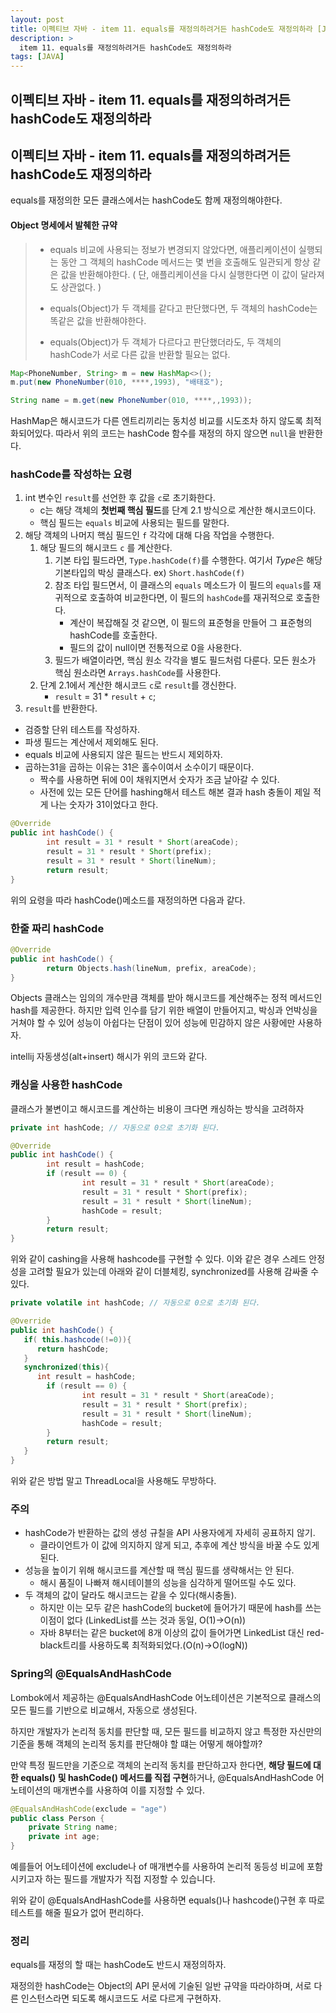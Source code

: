 ```yaml
---
layout: post
title: 이펙티브 자바 - item 11. equals를 재정의하려거든 hashCode도 재정의하라 [JAVA]
description: >
  item 11. equals를 재정의하려거든 hashCode도 재정의하라
tags: [JAVA]
---
```


## 이펙티브 자바 - item 11. equals를 재정의하려거든 hashCode도 재정의하라

## 이펙티브 자바 - item 11. equals를 재정의하려거든 hashCode도 재정의하라

equals를 재정의한 모든 클래스에서는 hashCode도 함께 재정의해야한다.

#### Object 명세에서 발췌한 규약

> - equals 비교에 사용되는 정보가 변경되지 않았다면, 애플리케이션이 실행되는 동안 그 객체의 hashCode 메서드는 몇 번을 호출해도 일관되게 항상 같은 값을 반환해야한다. ( 단, 애플리케이션을 다시 실행한다면 이 값이 달라져도 상관없다. )
>
> - equals(Object)가 두 객체를 같다고 판단했다면, 두 객체의 hashCode는 똑같은 값을 반환해야한다.
>
> - equals(Object)가 두 객체가 다르다고 판단했더라도, 두 객체의 hashCode가 서로 다른 값을 반환할 필요는 없다.

```java
Map<PhoneNumber, String> m = new HashMap<>();
m.put(new PhoneNumber(010, ****,1993), "배태호");

String name = m.get(new PhoneNumber(010, ****,,1993));
```

HashMap은 해시코드가 다른 엔트리끼리는 동치성 비교를 시도조차 하지 않도록 최적화되어있다. 따라서 위의 코드는 hashCode 함수를 재정의 하지 않으면 `null`을 반환한다.

### hashCode를 작성하는 요령

1. int 변수인 `result`를 선언한 후 값을 `c`로 초기화한다.
   - c는 해당 객체의 **첫번째 핵심 필드**를 단계 2.1 방식으로 계산한 해시코드이다.
   - 핵심 필드는 `equals` 비교에 사용되는 필드를 말한다.
2. 해당 객체의 나머지 핵심 필드인 `f` 각각에 대해 다음 작업을 수행한다.
   1. 해당 필드의 해시코드 `c` 를 계산한다.
      1. 기본 타입 필드라면, `Type.hashCode(f)`를 수행한다. 여기서 *Type*은 해당 기본타입의 박싱 클래스다. ex) `Short.hashCode(f)`
      2. 참조 타입 필드면서, 이 클래스의 `equals` 메소드가 이 필드의 `equals`를 재귀적으로 호출하여 비교한다면, 이 필드의 `hashCode`를 재귀적으로 호출한다.
         - 계산이 복잡해질 것 같으면, 이 필드의 표준형을 만들어 그 표준형의 hashCode를 호출한다.
         - 필드의 값이 null이면 전통적으로 0을 사용한다.
      3. 필드가 배열이라면, 핵심 원소 각각을 별도 필드처럼 다룬다. 모든 원소가 핵심 원소라면 `Arrays.hashCode`를 사용한다.
   2. 단계 2.1에서 계산한 해시코드 `c`로 `result`를 갱신한다.
      - `result` = 31 \* `result` + `c`;
3. `result`를 반환한다.

- 검증할 단위 테스트를 작성하자.
- 파생 필드는 계산에서 제외해도 된다.
- equals 비교에 사용되지 않은 필드는 반드시 제외하자.
- 곱하는31을 곱하는 이유는 31은 홀수이여서 소수이기 때문이다.
  - 짝수를 사용하면 뒤에 0이 채워지면서 숫자가 조금 날아갈 수 있다.
  - 사전에 있는 모든 단어를 hashing해서 테스트 해본 결과 hash 충돌이 제일 적게 나는 숫자가 31이었다고 한다.

```java
@Override
public int hashCode() {
		int result = 31 * result * Short(areaCode);
		result = 31 * result * Short(prefix);
		result = 31 * result * Short(lineNum);
		return result;
}
```

위의 요령을 따라 hashCode()메소드를 재정의하면 다음과 같다.

### 한줄 짜리 hashCode

```java
@Override
public int hashCode() {
		return Objects.hash(lineNum, prefix, areaCode);
}
```

Objects 클래스는 임의의 개수만큼 객체를 받아 해시코드를 계산해주는 정적 메서드인 hash를 제공한다. 하지만 입력 인수를 담기 위한 배열이 만들어지고, 박싱과 언박싱을 거쳐야 할 수 있어 성능이 아쉽다는 단점이 있어 성능에 민감하지 않은 사황에만 사용하자.

intellij 자동생성(alt+insert) 해시가 위의 코드와 같다.

### 캐싱을 사용한 hashCode

클래스가 불변이고 해시코드를 계산하는 비용이 크다면 캐싱하는 방식을 고려하자

```java
private int hashCode; // 자동으로 0으로 초기화 된다.

@Override
public int hashCode() {
		int result = hashCode;
		if (result == 0) {
				int result = 31 * result * Short(areaCode);
				result = 31 * result * Short(prefix);
				result = 31 * result * Short(lineNum);
				hashCode = result;
		}
		return result;
}
```

위와 같이 cashing을 사용해 hashcode를 구현할 수 있다. 이와 같은 경우 스레드 안정성을 고려할 필요가 있는데 아래와 같이 더블체킹, synchronized를 사용해 감싸줄 수 있다.

```java
private volatile int hashCode; // 자동으로 0으로 초기화 된다.

@Override
public int hashCode() {
   if( this.hashcode(!=0)){
      return hashCode;
   }
   synchronized(this){
      int result = hashCode;
		if (result == 0) {
				int result = 31 * result * Short(areaCode);
				result = 31 * result * Short(prefix);
				result = 31 * result * Short(lineNum);
				hashCode = result;
		}
		return result;
   }
}
```

위와 같은 방법 말고 ThreadLocal을 사용해도 무방하다.

### 주의

- hashCode가 반환하는 값의 생성 규칠을 API 사용자에게 자세히 공표하지 않기.
  - 클라이언트가 이 값에 의지하지 않게 되고, 추후에 계산 방식을 바꿀 수도 있게 된다.
- 성능을 높이기 위해 해시코드를 계산할 때 핵심 필드를 생략해서는 안 된다.
  - 해시 품질이 나빠져 해시테이블의 성능을 심각하게 떨어뜨릴 수도 있다.
- 두 객체의 값이 달라도 해시코드는 같을 수 있다(해시충돌).
  - 하지만 이는 모두 같은 hashCode의 bucket에 들어가기 때문에 hash를 쓰는 이점이 없다 (LinkedList를 쓰는 것과 동일, O(1)->O(n))
  - 자바 8부터는 같은 bucket에 8개 이상의 값이 들어가면 LinkedList 대신 red-black트리를 사용하도록 최적화되었다.(O(n)->O(logN))

### Spring의 @EqualsAndHashCode

Lombok에서 제공하는 @EqualsAndHashCode 어노테이션은 기본적으로 클래스의 모든 필드를 기반으로 비교해서, 자동으로 생성된다.

하지만 개발자가 논리적 동치를 판단할 때, 모든 필드를 비교하지 않고 특정한 자신만의 기준을 통해 객체의 논리적 동치를 판단해야 할 떄는 어떻게 해야할까?

만약 특정 필드만을 기준으로 객체의 논리적 동치를 판단하고자 한다면, **해당 필드에 대한 equals() 및 hashCode() 메서드를 직접 구현**하거나, @EqualsAndHashCode 어노테이션의 매개변수를 사용하여 이를 지정할 수 있다.

```java
@EqualsAndHashCode(exclude = "age")
public class Person {
    private String name;
    private int age;
}
```

예를들어 어노테이션에 exclude나 of 매개변수를 사용하여 논리적 동등성 비교에 포함시키고자 하는 필드를 개발자가 직접 지정할 수 있습니다.

위와 같이 @EqualsAndHashCode를 사용하면 equals()나 hashcode()구현 후 따로 테스트를 해줄 필요가 없어 편리하다.

### 정리

equals를 재정의 할 때는 hashCode도 반드시 재정의하자.

재정의한 hashCode는 Object의 API 문서에 기술된 일반 규약을 따라야하며, 서로 다른 인스턴스라면 되도록 해시코드도 서로 다르게 구현하자.
